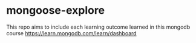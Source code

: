 # mongoose-explore

This repo aims to include each learning outcome learned in this mongodb course
https://learn.mongodb.com/learn/dashboard